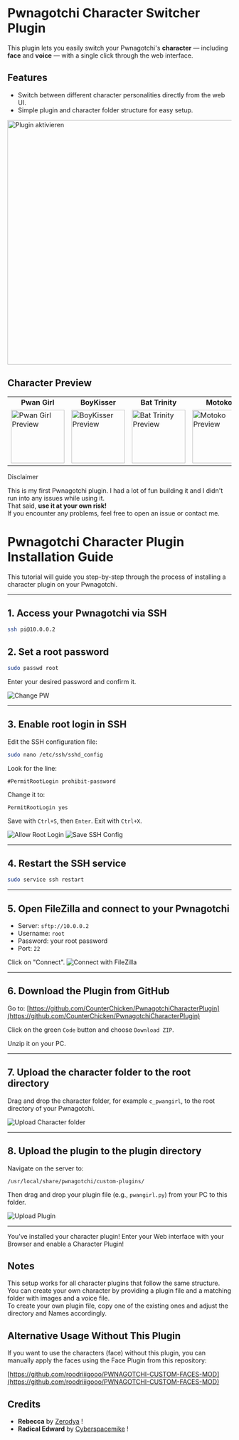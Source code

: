 # Pwnagotchi Character Switcher Plugin

This plugin lets you easily switch your Pwnagotchi's **character** — including **face** and **voice** — with a single click through the web interface.

## Features

- Switch between different character personalities directly from the web UI.
- Simple plugin and character folder structure for easy setup.
<img src="docs/enable.png" alt="Plugin aktivieren" width="550"/>

## Character Preview

<table>
  <tr>
    <td align="center"><strong>Pwan Girl</strong></td>
    <td align="center"><strong>BoyKisser</strong></td>
    <td align="center"><strong>Bat Trinity</strong></td>
    <td align="center"><strong>Motoko</strong></td>
    <td align="center"><strong>Rebecca</strong></td>
    <td align="center"><strong>Edward</strong></td>
    <td align="center"><strong>Grunkel Stan</strong></td>
  </tr>
  <tr>
    <td><img src="Pwan%20Girl%20Plugin/c_pwangirl/AWAKE.png" alt="Pwan Girl Preview" width="120"/></td>
    <td><img src="BoyKisser%20Plugin/c_boykisser/AWAKE.png" alt="BoyKisser Preview" width="120"/></td>
    <td><img src="Bat%20Trinity%20Plugin/c_battrinity/AWAKE.png" alt="Bat Trinity Preview" width="120"/></td>
    <td><img src="Motoko%20Plugin/c_motoko/AWAKE.png" alt="Motoko Preview" width="120"/></td>
    <td>
      <img src="Rebecca%20Plugin/c_rebecca/AWAKE.png" alt="Rebecca Preview" width="90"/><br/>
      <sub>By <a href="https://github.com/Zerodya" target="_blank">Zerodya</a></sub>
    </td>
    <td>
      <img src="RadicalEdward%20Plugin/c_radicaledward/FACES_ED_MINI.png" alt="Radical Edward Preview" width="90"/><br/>
      <sub>By <a href="https://cyberspacemanmike.com/" target="_blank">Cyberspacemanmike</a></sub>
    </td>
    <td><img src="Grunkel%20Stan%20Plugin/c_grunkelstan/AWAKE.png" alt="Grunkel Stan Preview" width="120"/></td>
  </tr>
</table

## Disclaimer

This is my first Pwnagotchi plugin. I had a lot of fun building it and I didn't run into any issues while using it.  
That said, **use it at your own risk!**  
If you encounter any problems, feel free to open an issue or contact me.

# Pwnagotchi Character Plugin Installation Guide

This tutorial will guide you step-by-step through the process of installing a character plugin on your Pwnagotchi.

---

## 1. Access your Pwnagotchi via SSH

```bash
ssh pi@10.0.0.2
```


## 2. Set a root password

```bash
sudo passwd root
```
Enter your desired password and confirm it.

![Change PW](docs/Untitled_1.3.1.png)

---

## 3. Enable root login in SSH

Edit the SSH configuration file:
```bash
sudo nano /etc/ssh/sshd_config
```

Look for the line:
```
#PermitRootLogin prohibit-password
```
Change it to:
```
PermitRootLogin yes
```
Save with `Ctrl+S`, then `Enter`. Exit with `Ctrl+X`.

![Allow Root Login](docs/Untitled_1.4.1.png)
![Save SSH Config](docs/Untitled_1.4.2.png)

---

## 4. Restart the SSH service

```bash
sudo service ssh restart
```

---

## 5. Open FileZilla and connect to your Pwnagotchi

- Server: `sftp://10.0.0.2`
- Username: `root`
- Password: your root password
- Port: `22`

Click on "Connect".
![Connect with FileZilla](docs/Untitled_1.6.1.png)

---

## 6. Download the Plugin from GitHub

Go to: [https://github.com/CounterChicken/PwnagotchiCharacterPlugin](https://github.com/CounterChicken/PwnagotchiCharacterPlugin)

Click on the green `Code` button and choose `Download ZIP`.

Unzip it on your PC.

---

## 7. Upload the character folder to the root directory

Drag and drop the character folder, for example `c_pwangirl`, to the root directory of your Pwnagotchi.

![Upload Character folder](docs/Untitled_1.9.1.png)

---

## 8. Upload the plugin to the plugin directory

Navigate on the server to:
```
/usr/local/share/pwnagotchi/custom-plugins/
```
Then drag and drop your plugin file (e.g., `pwangirl.py`) from your PC to this folder.

![Upload Plugin](docs/Untitled_1.11.1.png)

---

You’ve installed your character plugin! Enter your Web interface with your Browser and enable a Character Plugin!

## Notes

This setup works for all character plugins that follow the same structure.  
You can create your own character by providing a plugin file and a matching folder with images and a voice file.  
To create your own plugin file, copy one of the existing ones and adjust the directory and Names accordingly.

## Alternative Usage Without This Plugin

If you want to use the characters (face) without this plugin, you can manually apply the faces using the Face Plugin from this repository:

[https://github.com/roodriiigooo/PWNAGOTCHI-CUSTOM-FACES-MOD](https://github.com/roodriiigooo/PWNAGOTCHI-CUSTOM-FACES-MOD)

## Credits

- **Rebecca** by [Zerodya](https://github.com/Zerodya) !
- **Radical Edward** by [Cyberspacemike](https://cyberspacemanmike.com/) !


